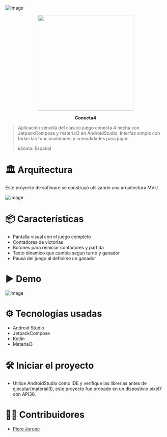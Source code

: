 ![Image](https://github.com/user-attachments/assets/1623a314-ccc8-4c89-b348-16252decd98f)
<p align="center">
  <img src="https://github.com/user-attachments/assets/66d4543c-a131-4a61-859c-edc367de3a64" width="300"/>
</p>

<p align="center">
  <b>Conecta4</b>
</p>

> Aplicación sencilla del clasico juego conecta 4 hecha con JetpackCompose y material3 en AndroidStudio.
> Interfaz simple con todas las funcionalidades y comodidades para jugar.
>
> idioma: Español
# 🏛 Arquitectura
Este proyecto de software se construyó utilizando una arquitectura MVU.

![image](https://github.com/user-attachments/assets/4f0e798d-1182-448b-8f79-01e85df774bb)

# 📦 Características
* Pantalla visual con el juego completo
* Contadores de victorias
* Botones para reiniciar contadores y partida
* Texto dinamico que cambia segun turno y ganador
* Pausa del juego al definirse un ganador

# ▶ Demo
![Image](https://github.com/user-attachments/assets/c496ab4d-3390-4675-883a-609b3a756c6e)

# ⚙ Tecnologías usadas
* Android Studio
* JetpackCompose
* Kotlin
* Material3

# 🛠 Iniciar el proyecto
* Utilice AndroidStudio como IDE y verifique las librerias antes de ejecutar(material3), este proyecto fue probado en un dispostivio pixel7 con API36.

# 👷‍♀️ Contribuidores
* [Piero Jurupe](https://github.com/PieroJurupe)
    
